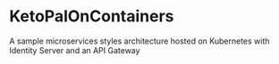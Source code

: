 # KetoPalOnContainers
A sample microservices styles architecture hosted on Kubernetes with Identity Server and an API Gateway
